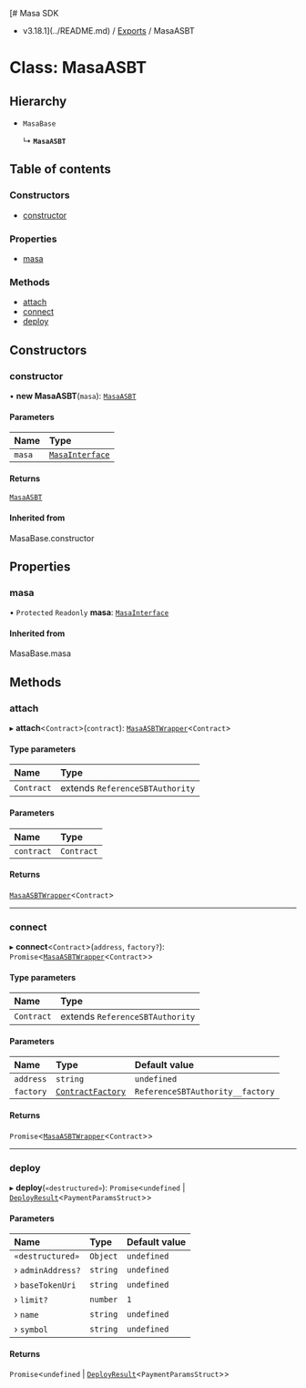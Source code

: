 [# Masa SDK
 - v3.18.1](../README.md) / [Exports](../modules.md) / MasaASBT

# Class: MasaASBT

## Hierarchy

- `MasaBase`

  ↳ **`MasaASBT`**

## Table of contents

### Constructors

- [constructor](MasaASBT.md#constructor)

### Properties

- [masa](MasaASBT.md#masa)

### Methods

- [attach](MasaASBT.md#attach)
- [connect](MasaASBT.md#connect)
- [deploy](MasaASBT.md#deploy)

## Constructors

### constructor

• **new MasaASBT**(`masa`): [`MasaASBT`](MasaASBT.md)

#### Parameters

| Name | Type |
| :------ | :------ |
| `masa` | [`MasaInterface`](../interfaces/MasaInterface.md) |

#### Returns

[`MasaASBT`](MasaASBT.md)

#### Inherited from

MasaBase.constructor

## Properties

### masa

• `Protected` `Readonly` **masa**: [`MasaInterface`](../interfaces/MasaInterface.md)

#### Inherited from

MasaBase.masa

## Methods

### attach

▸ **attach**\<`Contract`\>(`contract`): [`MasaASBTWrapper`](MasaASBTWrapper.md)\<`Contract`\>

#### Type parameters

| Name | Type |
| :------ | :------ |
| `Contract` | extends `ReferenceSBTAuthority` |

#### Parameters

| Name | Type |
| :------ | :------ |
| `contract` | `Contract` |

#### Returns

[`MasaASBTWrapper`](MasaASBTWrapper.md)\<`Contract`\>

___

### connect

▸ **connect**\<`Contract`\>(`address`, `factory?`): `Promise`\<[`MasaASBTWrapper`](MasaASBTWrapper.md)\<`Contract`\>\>

#### Type parameters

| Name | Type |
| :------ | :------ |
| `Contract` | extends `ReferenceSBTAuthority` |

#### Parameters

| Name | Type | Default value |
| :------ | :------ | :------ |
| `address` | `string` | `undefined` |
| `factory` | [`ContractFactory`](ContractFactory.md) | `ReferenceSBTAuthority__factory` |

#### Returns

`Promise`\<[`MasaASBTWrapper`](MasaASBTWrapper.md)\<`Contract`\>\>

___

### deploy

▸ **deploy**(`«destructured»`): `Promise`\<`undefined` \| [`DeployResult`](../interfaces/DeployResult.md)\<`PaymentParamsStruct`\>\>

#### Parameters

| Name | Type | Default value |
| :------ | :------ | :------ |
| `«destructured»` | `Object` | `undefined` |
| › `adminAddress?` | `string` | `undefined` |
| › `baseTokenUri` | `string` | `undefined` |
| › `limit?` | `number` | `1` |
| › `name` | `string` | `undefined` |
| › `symbol` | `string` | `undefined` |

#### Returns

`Promise`\<`undefined` \| [`DeployResult`](../interfaces/DeployResult.md)\<`PaymentParamsStruct`\>\>
